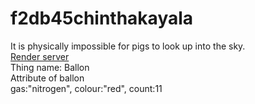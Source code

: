 # f2db45chinthakayala<br>
It is physically impossible for pigs to look up into the sky.<br>
[Render server](https://f2db45chinthakayala.onrender.com)
<br>
Thing name: Ballon<br>
 Attribute of ballon<br>
 gas:"nitrogen", colour:"red", count:11